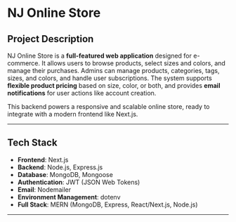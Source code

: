 # NJ Online Store

## Project Description

NJ Online Store is a **full-featured web application** designed for e-commerce. It allows users to browse products, select sizes and colors, and manage their purchases. Admins can manage products, categories, tags, sizes, and colors, and handle user subscriptions. The system supports **flexible product pricing** based on size, color, or both, and provides **email notifications** for user actions like account creation.

This backend powers a responsive and scalable online store, ready to integrate with a modern frontend like Next.js.

---

## Tech Stack

- **Frontend**: Next.js  
- **Backend**: Node.js, Express.js  
- **Database**: MongoDB, Mongoose  
- **Authentication**: JWT (JSON Web Tokens)  
- **Email**: Nodemailer  
- **Environment Management**: dotenv  
- **Full Stack**: MERN (MongoDB, Express, React/Next.js, Node.js)  

---
